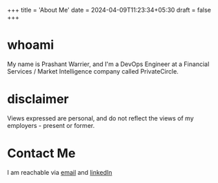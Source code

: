 +++
title = 'About Me'
date = 2024-04-09T11:23:34+05:30
draft = false
+++

# whoami

My name is Prashant Warrier, and I'm a DevOps Engineer at a Financial Services / Market Intelligence company called PrivateCircle.

# disclaimer

Views expressed are personal, and do not reflect the views of my employers - present or former.

# Contact Me

I am reachable via [email](mailto:pwarrier3@gmail.com) and [linkedIn](https://linkedin.com/in/prashantwarrier)
